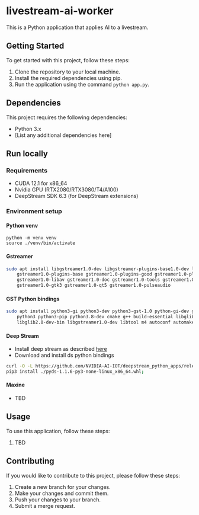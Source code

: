 # livestream-ai-worker

This is a Python application that applies AI to a livestream.

## Getting Started

To get started with this project, follow these steps:

1. Clone the repository to your local machine.
2. Install the required dependencies using pip.
3. Run the application using the command `python app.py`.

## Dependencies

This project requires the following dependencies:

- Python 3.x
- [List any additional dependencies here]


## Run locally

### Requirements
- CUDA 12.1 for x86_64
- Nvidia GPU (RTX2080/RTX3080/T4/A100)
- DeepStream SDK 6.3 (for DeepStream extensions)


### Environment setup

#### Python venv
```
python -m venv venv
source ./venv/bin/activate
```
#### Gstreamer
```sh
sudo apt install libgstreamer1.0-dev libgstreamer-plugins-base1.0-dev libgstreamer-plugins-bad1.0-dev \
    gstreamer1.0-plugins-base gstreamer1.0-plugins-good gstreamer1.0-plugins-bad gstreamer1.0-plugins-ugly \
    gstreamer1.0-libav gstreamer1.0-doc gstreamer1.0-tools gstreamer1.0-x gstreamer1.0-alsa gstreamer1.0-gl \
    gstreamer1.0-gtk3 gstreamer1.0-qt5 gstreamer1.0-pulseaudio
```
#### GST Python bindings
```sh
sudo apt install python3-gi python3-dev python3-gst-1.0 python-gi-dev git python-dev \
    python3 python3-pip python3.8-dev cmake g++ build-essential libglib2.0-dev \
    libglib2.0-dev-bin libgstreamer1.0-dev libtool m4 autoconf automake libgirepository1.0-dev libcairo2-dev
```
#### Deep Stream
- Install deep stream as described [here](https://docs.nvidia.com/metropolis/deepstream/dev-guide/text/DS_Quickstart.html) 
- Download and install ds python bindings
```sh
curl -O -L https://github.com/NVIDIA-AI-IOT/deepstream_python_apps/releases/download/v1.1.6/pyds-1.1.6-py3-none-linux_x86_64.whl
pip3 install ./pyds-1.1.6-py3-none-linux_x86_64.whl;
```

#### Maxine
- TBD

## Usage

To use this application, follow these steps:

1. TBD

## Contributing

If you would like to contribute to this project, please follow these steps:

1. Create a new branch for your changes.
2. Make your changes and commit them.
4. Push your changes to your branch.
5. Submit a merge request.
